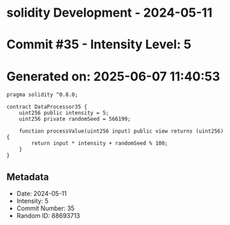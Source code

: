 ﻿# solidity Development - 2024-05-11
# Commit #35 - Intensity Level: 5
# Generated on: 2025-06-07 11:40:53
```solidity
pragma solidity ^0.8.0;

contract DataProcessor35 {
    uint256 public intensity = 5;
    uint256 private randomSeed = 566199;

    function processValue(uint256 input) public view returns (uint256) {
        return input * intensity + randomSeed % 100;
    }
}
```
## Metadata
- Date: 2024-05-11
- Intensity: 5
- Commit Number: 35
- Random ID: 88693713
